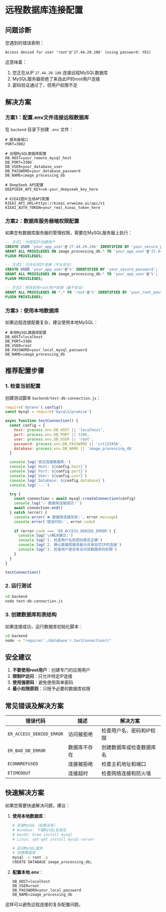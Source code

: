 # 远程数据库连接配置

## 问题诊断

您遇到的错误表明：
```
Access denied for user 'root'@'27.44.20.186' (using password: YES)
```

这意味着：
1. 您正在从IP `27.44.20.186` 连接远程MySQL数据库
2. MySQL服务器拒绝了来自此IP的root用户连接
3. 密码验证通过了，但用户权限不足

## 解决方案

### 方案1：配置.env文件连接远程数据库

在 `backend` 目录下创建 `.env` 文件：

```env
# 服务器端口
PORT=3002

# 远程MySQL数据库配置
DB_HOST=your_remote_mysql_host
DB_PORT=3306
DB_USER=your_database_user
DB_PASSWORD=your_database_password
DB_NAME=image_processing_db

# DeepSeek API配置
DEEPSEEK_API_KEY=sk-your_deepseek_key_here

# KIEAI图片生成API配置
KIEAI_API_URL=https://kieai.erweima.ai/api/v1
KIEAI_AUTH_TOKEN=your_real_kieai_token_here
```

### 方案2：数据库服务器端权限配置

如果您有数据库服务器的管理权限，需要在MySQL服务器上执行：

```sql
-- 方式1：为特定IP创建用户
CREATE USER 'your_app_user'@'27.44.20.186' IDENTIFIED BY 'your_secure_password';
GRANT ALL PRIVILEGES ON image_processing_db.* TO 'your_app_user'@'27.44.20.186';
FLUSH PRIVILEGES;

-- 方式2：允许任何IP连接（不太安全）
CREATE USER 'your_app_user'@'%' IDENTIFIED BY 'your_secure_password';
GRANT ALL PRIVILEGES ON image_processing_db.* TO 'your_app_user'@'%';
FLUSH PRIVILEGES;

-- 方式3：修改现有root用户权限（最不安全）
GRANT ALL PRIVILEGES ON *.* TO 'root'@'%' IDENTIFIED BY 'your_root_password';
FLUSH PRIVILEGES;
```

### 方案3：使用本地数据库

如果远程连接配置复杂，建议使用本地MySQL：

```env
# 本地MySQL数据库配置
DB_HOST=localhost
DB_PORT=3306
DB_USER=root
DB_PASSWORD=your_local_mysql_password
DB_NAME=image_processing_db
```

## 推荐配置步骤

### 1. 检查当前配置
创建测试脚本 `backend/test-db-connection.js`：

```javascript
require('dotenv').config()
const mysql = require('mysql2/promise')

async function testConnection() {
  const config = {
    host: process.env.DB_HOST || 'localhost',
    port: process.env.DB_PORT || 3306,
    user: process.env.DB_USER || 'root',
    password: process.env.DB_PASSWORD || 'cct123456',
    database: process.env.DB_NAME || 'image_processing_db'
  }

  console.log('尝试连接数据库:')
  console.log(`Host: ${config.host}`)
  console.log(`Port: ${config.port}`)
  console.log(`User: ${config.user}`)
  console.log(`Database: ${config.database}`)
  console.log('---')

  try {
    const connection = await mysql.createConnection(config)
    console.log('✅ 数据库连接成功！')
    await connection.end()
  } catch (error) {
    console.error('❌ 数据库连接失败:', error.message)
    console.error('错误代码:', error.code)
    
    if (error.code === 'ER_ACCESS_DENIED_ERROR') {
      console.log('\n解决建议:')
      console.log('1. 检查用户名和密码是否正确')
      console.log('2. 确认数据库服务器允许来自您IP的连接')
      console.log('3. 检查用户是否有访问该数据库的权限')
    }
  }
}

testConnection()
```

### 2. 运行测试
```bash
cd backend
node test-db-connection.js
```

### 3. 创建数据库和表结构

如果连接成功，运行数据库初始化脚本：
```bash
cd backend
node -e "require('./database').testConnection()"
```

## 安全建议

1. **不要使用root用户**：创建专门的应用用户
2. **限制IP访问**：只允许特定IP连接
3. **使用强密码**：避免使用简单密码
4. **最小权限原则**：只授予必要的数据库权限

## 常见错误及解决方案

| 错误代码 | 描述 | 解决方案 |
|---------|------|----------|
| `ER_ACCESS_DENIED_ERROR` | 访问被拒绝 | 检查用户名、密码和IP权限 |
| `ER_BAD_DB_ERROR` | 数据库不存在 | 创建数据库或检查数据库名 |
| `ECONNREFUSED` | 连接被拒绝 | 检查主机地址和端口 |
| `ETIMEDOUT` | 连接超时 | 检查网络连接和防火墙 |

## 快速解决方案

如果您需要快速解决问题，建议：

1. **使用本地数据库**：
   ```bash
   # 安装MySQL（如果没有）
   # Windows: 下载MySQL安装包
   # macOS: brew install mysql
   # Linux: apt-get install mysql-server
   
   # 启动MySQL服务
   # 创建数据库
   mysql -u root -p
   CREATE DATABASE image_processing_db;
   ```

2. **配置本地.env**：
   ```env
   DB_HOST=localhost
   DB_USER=root
   DB_PASSWORD=your_local_password
   DB_NAME=image_processing_db
   ```

这样可以避免远程连接的复杂配置问题。 